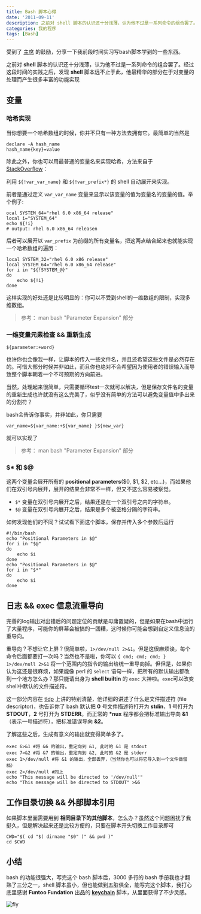 ```yaml
---
title: Bash 脚本心得
date: '2011-09-11'
description: 之前对 shell 脚本的认识还十分浅薄，认为他不过是一系列命令的组合罢了。经过这段时间的实践之后，发现 shell 脚本远不止于此，他最精华的部分在于对变量的处理而产生很多丰富的功能实现
categories: 我的程序
tags: [Bash]
---
```

[1]: http://imtx.me
[2]: http://stackoverflow.com/questions/1494178/how-to-define-hash-tables-in-bash
[3]: http://tldp.org/LDP/abs/html/io-redirection.html "io redirection"
[4]: http://www.funtoo.org/wiki/Keychain

受到了 [主席][1] 的鼓励，分享一下我前段时间实习写bash脚本学到的一些东西。

之前对 __shell__ 脚本的认识还十分浅薄，认为他不过是一系列命令的组合罢了。经过这段时间的实践之后，发现 __shell__ 脚本远不止于此，他最精华的部分在于对变量的处理而产生很多丰富的功能实现

## 变量

### 哈希实现

当你想要一个哈希数组的时候，你并不只有一种方法去拥有它。最简单的当然是

	declare -A hash_name
	hash_name{key}=value

除此之外，你也可以用最普通的变量名来实现哈希，方法来自于 [StackOverflow][1]：


利用 `${!var_var_name}` 和 `${!var_prefix*}` 的 shell 自动展开来实现。

前者是通过定义 `var_var_name` 变量来显示以该变量的值为变量名的变量的值。举个例子:

	ocal SYSTEM_64="rhel 6.0 x86_64 release"
	local i="SYSTEM_64"
	echo ${!i}
	# output: rhel 6.0 x86_64 releasen

后者可以展开以 `var_prefix` 为前缀的所有变量名，把这两点结合起来也就能实现一个哈希数组的遍历：

	local SYSTEM_32="rhel 6.0 x86 release"
	local SYSTEM_64="rhel 6.0 x86_64 release"
	for i in "${!SYSTEM_@}"
	do
	    echo ${!i}
	done

这样实现的好处还是比较明显的：你可以不受到shell的一维数组的限制，实现多维数组。

> 参考： man bash "Parameter Expansion" 部分

### 一维变量元素检查 && 重新生成

	${parameter:+word}

也许你也会像我一样，让脚本的传入一些文件名，并且还希望这些文件是必然存在的。可惜大部分时候并非如此，而且你也绝对不会希望因为使用者的错误输入而导致整个脚本朝着一个不可预期的方向前进。

当然，处理起来很简单，只需要循环test一次就可以解决，但是保存文件名的变量的重新生成也许就没有这么完美了，似乎没有简单的方法可以避免变量值中多出来的分割符？

bash会告诉你事实，并非如此，你只需要

	var_name=${var_name:+${var_name} }${new_var}

就可以实现了

> 参考： man bash "Parameter Expansion" 部分

### $* 和 $@
这两个变量会展开所有的 __positional parameters__($0, $1, $2, etc...)，而如果他们在双引号内展开，展开的结果会非常不一样，但又不这么容易被察觉。

* `$*` 变量在双引号内展开之后，结果还是在一个双引号之内的字符串。
* `$@` 变量在双引号内展开之后，结果是多个被空格分隔的字符串。

如何发现他们的不同？试试看下面这个脚本，保存并传入多个参数后运行

	#!/bin/bash
	echo "Positional Parameters in $@"
	for i in "$@"
	do
	    echo $i
	done
	echo "Positional Parameters in $@"
	for i in "$*"
	do
	    echo $i
	done

## 日志 && exec 信息流重导向

完善的log输出对出错后的问题定位的贡献是毋庸置疑的，但是如果在bash中运行了大量程序，可能你的屏幕会被搞的一团糟，这时候你可能会想到自定义信息流的重导向。

重导向？不想让它上屏？很简单啦，`1>/dev/null 2>&1`。但是这很麻烦诶，每个命令后面都要打一次吗？当然也不是啦，你可以 `{ cmd; cmd; cmd; } 1>/dev/null 2>&1` 将一个范围内的指令的输出给统一重导向掉。但但是，如果你认为这还是很麻烦，如果能像 perl 的 `select` 语句一样，把所有的默认输出都改到一个地方怎么办？那只能请出身为 __shell builtin__ 的 `exec` 大神啦。`exec`可以改变shell中默认的文件描述符。

这一部分内容在 [tldp][3] 上讲的特别清楚，他详细的讲述了什么是文件描述符 (file descriptor)，也告诉你了 bash 默认把 __0__ 号文件描述符打开为 __stdin__，__1__ 号打开为 __STDOUT__，__2__ 号打开为 __STDERR__。而正常的 __*nux__ 程序都会把标准输出导向 __&1__（表示一号描述符），把标准错误导向 __&2__。

了解这些之后，生成有意义的输出就变得简单多了。

	exec 6>&1 #将 &6 的输出，重定向到 &1, 此时的 &1 是 stdout
	exec 7>&2 #将 &7 的输出，重定向到 &2, 此时的 &2 是 stderr
	exec 1>/dev/null #将 &1 的输出，全部丢弃，（当然你也可以将它导入到一个文件做留档）
	exec 2>/dev/null #同上
	echo "This message will be directed to '/dev/null'"
	echo "This message will be directed to STDOUT" >&6

## 工作目录切换 && 外部脚本引用

如果脚本里面需要用到 __相同目录下的其他脚本__，怎么办？虽然这个问题困扰了我挺久，但是解决起来还是比较方便的，只要在脚本开头切换工作目录即可

	CWD="$( cd "$( dirname "$0" )" && pwd )"
	cd $CWD

## 小结

bash 的功能很强大，写完这个 bash 脚本后，3000 多行的 bash 手册我也才翻熟了三分之一，shell 脚本虽小，但也能做到五脏俱全，能写完这个脚本，我打心底里感谢 __Funtoo Fundation__ 出品的 [__keychain__][4] 脚本，从里面获得了不少灵感。

![](https://lh3.googleusercontent.com/-cSo1Y6rDcl0/TmCORE-iaJI/AAAAAAAAAjw/wn295ulkR8E/s720/DSCF1599-1.JPG "fly")
